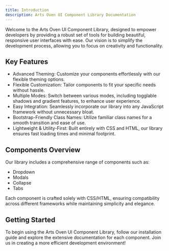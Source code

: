 ```yaml
---
title: Introduction
description: Arts Oven UI Component Library Documentation
---
```


Welcome to the Arts Oven UI Component Library, designed to empower developers by providing a robust set of tools for
building beautiful, responsive user interfaces with ease. Our vision is to simplify the development process, allowing
you to focus on creativity and functionality.

## Key Features

- Advanced Theming: Customize your components effortlessly with our flexible theming options.
- Flexible Customization: Tailor components to fit your specific needs without hassle.
- Multiple Modes: Switch between various modes, including togglable shadows and gradient features, to enhance user
  experience.
- Easy Integration: Seamlessly incorporate our library into any JavaScript framework without unnecessary bloat.
- Bootstrap-Friendly Class Names: Utilize familiar class names for a smooth transition and ease of use.
- Lightweight & Utility-First: Built entirely with CSS and HTML, our library ensures fast loading times and minimal
  footprint.

## Components Overview

Our library includes a comprehensive range of components such as:

- Dropdown
- Modals
- Collapse
- Tabs

Each component is crafted solely with CSS/HTML, ensuring compatibility across different frameworks while maintaining
simplicity and elegance.

## Getting Started

To begin using the Arts Oven UI Component Library, follow our installation guide and explore the extensive documentation
for each component. Join us in creating a more efficient development environment!

